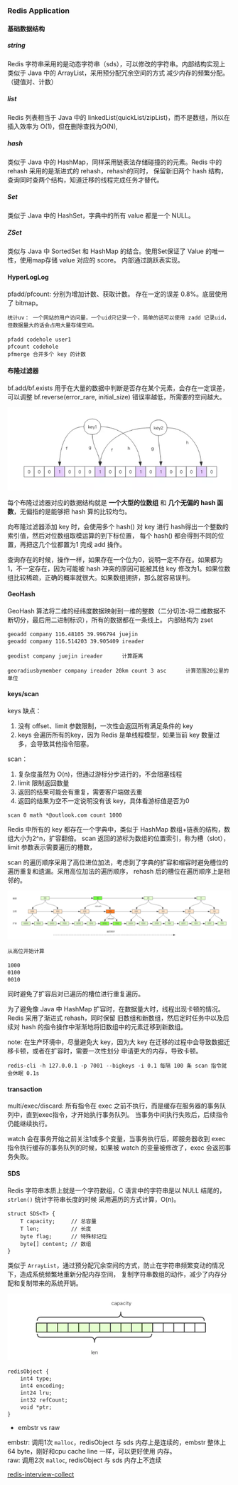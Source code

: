 

### Redis Application

#### 基础数据结构

##### string

Redis 字符串采用的是动态字符串（sds），可以修改的字符串。内部结构实现上类似于 Java 中的 ArrayList，采用预分配冗余空间的方式
减少内存的频繁分配。（键值对、计数）

##### list

Redis 列表相当于 Java 中的 linkedList(quickList/zipList)，而不是数组，所以在插入效率为 O(1)，但在删除查找为O(N),

##### hash

类似于 Java 中的 HashMap，同样采用链表法存储碰撞的的元素。Redis 中的 rehash 采用的是渐进式的 rehash，rehash的同时，
保留新旧两个 hash 结构，查询同时查两个结构，知道迁移的线程完成任务才替代。

##### Set

类似于 Java 中的 HashSet，字典中的所有 value 都是一个 NULL。

##### ZSet

类似与 Java 中 SortedSet 和 HashMap 的结合。使用Set保证了 Value 的唯一性，使用map存储 value 对应的 score。
内部通过跳跃表实现。


#### HyperLogLog

pfadd/pfcount: 分别为增加计数、获取计数。 存在一定的误差 0.8%。底层使用了 bitmap。

```
统计uv： 一个网站的用户访问量，一个uid只记录一个，简单的话可以使用 zadd 记录uid，但数据量大的话会占用大量存储空间。

pfadd codehole user1
pfcount codehole
pfmerge 合并多个 key 的计数
```

#### 布隆过滤器

bf.add/bf.exists 用于在大量的数据中判断是否存在某个元素，会存在一定误差，可以调整 bf.reverse(error_rare, initial_size)
错误率越低，所需要的空间越大。

![](/img/redis-bloom-filter.png)

每个布隆过滤器对应的数据结构就是 __一个大型的位数组__ 和 __几个无偏的 hash 函数__，无偏指的是能够把 hash 算的比较均匀。

向布隆过滤器添加 key 时，会使用多个 hash() 对 key 进行 hash得出一个整数的索引值，然后对位数组取模运算的到下标位置，
每个 hash() 都会得到不同的位置，再把这几个位都置为1 完成 add 操作。

查询存在的时候，操作一样，如果存在一个位为0，说明一定不存在。如果都为1，不一定存在，因为可能被 hash 冲突的原因可能被其他 key 
修改为1。如果位数组比较稀疏，正确的概率就很大。如果数组拥挤，那么就容易误判。

#### GeoHash

GeoHash 算法将二维的经纬度数据映射到一维的整数（二分切法-将二维数据不断切分，最后用二进制标识），所有的数据都在一条线上。
内部结构为 zset

```
geoadd company 116.48105 39.996794 juejin
geoadd company 116.514203 39.905409 ireader

geodist company juejin ireader      计算距离

georadiusbymember company ireader 20km count 3 asc      计算范围20公里的单位
``` 

#### keys/scan

keys 缺点：

1. 没有 offset、limit 参数限制，一次性会返回所有满足条件的 key
2. keys 会遍历所有的key，因为 Redis 是单线程模型，如果当前 key 数量过多，会导致其他指令阻塞。

scan：
1. 复杂度虽然为 O(n)，但通过游标分步进行的，不会阻塞线程
2. limit 限制返回数量
3. 返回的结果可能会有重复，需要客户端做去重
4. 返回的结果为空不一定说明没有该 key，具体看游标值是否为0

```
scan 0 math *@outlook.com count 1000
```

Redis 中所有的 key 都存在一个字典中，类似于 HashMap 数组+链表的结构，数组大小为2^n，扩容翻倍。
scan 返回的游标为数组的位置索引，称为槽（slot），limit 参数表示需要遍历的槽数，

scan 的遍历顺序采用了高位进位加法，考虑到了字典的扩容和缩容时避免槽位的遍历重复和遗漏。采用高位加法的遍历顺序，
rehash 后的槽位在遍历顺序上是相邻的。

![](/img/redis-rehash-slot.png)

```
从高位开始计算

1000
0100
0010
```

同时避免了扩容后对已遍历的槽位进行重复遍历。

为了避免像 Java 中 HashMap 扩容时，在数据量大时，线程出现卡顿的情况。Redis 采用了渐进式 rehash，同时保留
旧数组和新数组，然后定时任务中以及后续对 hash 的指令操作中渐渐地将旧数组中的元素迁移到新数组。

note: 在生产环境中，尽量避免大 key，因为大 key 在迁移的过程中会导致数据迁移卡顿，或者在扩容时，需要一次性划分
申请更大的内存，导致卡顿。
```
redis-cli -h 127.0.0.1 -p 7001 --bigkeys -i 0.1 每隔 100 条 scan 指令就会休眠 0.1s
```

#### transaction

multi/exec/discard: 所有指令在 exec 之前不执行，而是缓存在服务器的事务队列中，直到exec指令，才开始执行事务队列。
当事务中间执行失败后，后续指令仍能继续执行。

watch 会在事务开始之前关注1或多个变量，当事务执行后，即服务器收到 exec 指令执行缓存的事务队列的时候，如果被 watch 
的变量被修改了，exec 会返回事务失败。


#### SDS

Redis 字符串本质上就是一个字符数组，C 语言中的字符串是以 NULL 结尾的，`strlen()` 统计字符串长度的时候
采用遍历的方式计算，O(n)。 

```
struct SDS<T> {
    T capacity;     // 总容量
    T len;          // 长度
    byte flag;      // 特殊标记位
    byte[] content; // 数组
}
```

类似于 `ArrayList`，通过预分配冗余空间的方式，防止在字符串频繁变动的情况下，造成系统频繁地重新分配内存空间，
复制字符串数组的动作，减少了内存分配和复制带来的系统开销。

![](/img/redis-sds-struct.png)


```
redisObject {
    int4 type;
    int4 encoding;
    int24 lru;
    int32 refCount;
    void *ptr;
}
```

* embstr vs raw

embstr: 调用1次 `malloc`，redisObject 与 sds 内存上是连续的，embstr 整体上 64 byte，刚好和cpu cache line 一样，可以更好使用
内存。    
raw: 调用2次 `malloc`, redisObject 与 sds 内存上不连续


[redis-interview-collect](https://mp.weixin.qq.com/s/-y1zvqWEJ3Tt4h39Z0WBJg)